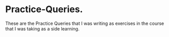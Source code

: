# Practice-Queries.
These are the Practice Queries that I was writing as exercises in the course that I was taking as a side learning.
